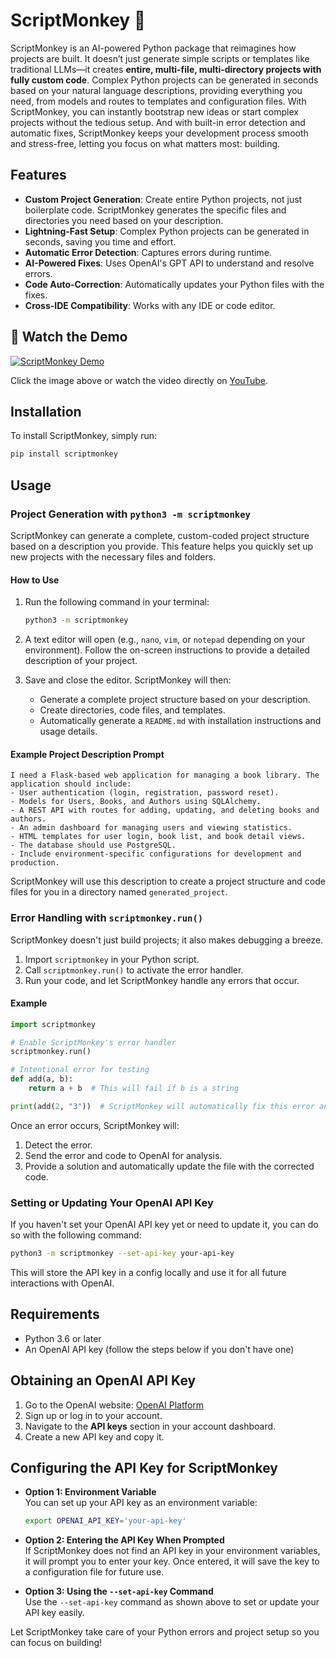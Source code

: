 
# ScriptMonkey 🐒

ScriptMonkey is an AI-powered Python package that reimagines how projects are built. It doesn’t just generate simple scripts or templates like traditional LLMs—it creates **entire, multi-file, multi-directory projects with fully custom code**. Complex Python projects can be generated in seconds based on your natural language descriptions, providing everything you need, from models and routes to templates and configuration files. With ScriptMonkey, you can instantly bootstrap new ideas or start complex projects without the tedious setup. And with built-in error detection and automatic fixes, ScriptMonkey keeps your development process smooth and stress-free, letting you focus on what matters most: building.

## Features
- **Custom Project Generation**: Create entire Python projects, not just boilerplate code. ScriptMonkey generates the specific files and directories you need based on your description.
- **Lightning-Fast Setup**: Complex Python projects can be generated in seconds, saving you time and effort.
- **Automatic Error Detection**: Captures errors during runtime.
- **AI-Powered Fixes**: Uses OpenAI's GPT API to understand and resolve errors.
- **Code Auto-Correction**: Automatically updates your Python files with the fixes.
- **Cross-IDE Compatibility**: Works with any IDE or code editor.

## 🚀 Watch the Demo

[![ScriptMonkey Demo](https://img.youtube.com/vi/2zoCDlf0Zf8/maxresdefault.jpg)](https://youtu.be/2zoCDlf0Zf8)

Click the image above or watch the video directly on [YouTube](https://youtu.be/2zoCDlf0Zf8).

## Installation

To install ScriptMonkey, simply run:

```bash
pip install scriptmonkey
```

## Usage

### Project Generation with `python3 -m scriptmonkey`

ScriptMonkey can generate a complete, custom-coded project structure based on a description you provide. This feature helps you quickly set up new projects with the necessary files and folders.

#### How to Use

1. Run the following command in your terminal:

   ```bash
   python3 -m scriptmonkey
   ```

2. A text editor will open (e.g., `nano`, `vim`, or `notepad` depending on your environment). Follow the on-screen instructions to provide a detailed description of your project.

3. Save and close the editor. ScriptMonkey will then:
   - Generate a complete project structure based on your description.
   - Create directories, code files, and templates.
   - Automatically generate a `README.md` with installation instructions and usage details.

#### Example Project Description Prompt

```
I need a Flask-based web application for managing a book library. The application should include:
- User authentication (login, registration, password reset).
- Models for Users, Books, and Authors using SQLAlchemy.
- A REST API with routes for adding, updating, and deleting books and authors.
- An admin dashboard for managing users and viewing statistics.
- HTML templates for user login, book list, and book detail views.
- The database should use PostgreSQL.
- Include environment-specific configurations for development and production.
```

ScriptMonkey will use this description to create a project structure and code files for you in a directory named `generated_project`.

### Error Handling with `scriptmonkey.run()`

ScriptMonkey doesn't just build projects; it also makes debugging a breeze.

1. Import `scriptmonkey` in your Python script.
2. Call `scriptmonkey.run()` to activate the error handler.
3. Run your code, and let ScriptMonkey handle any errors that occur.

#### Example

```python
import scriptmonkey

# Enable ScriptMonkey's error handler
scriptmonkey.run()

# Intentional error for testing
def add(a, b):
    return a + b  # This will fail if b is a string

print(add(2, "3"))  # ScriptMonkey will automatically fix this error and update the file.
```

Once an error occurs, ScriptMonkey will:
1. Detect the error.
2. Send the error and code to OpenAI for analysis.
3. Provide a solution and automatically update the file with the corrected code.

### Setting or Updating Your OpenAI API Key

If you haven't set your OpenAI API key yet or need to update it, you can do so with the following command:

```bash
python3 -m scriptmonkey --set-api-key your-api-key
```

This will store the API key in a config locally and use it for all future interactions with OpenAI.

## Requirements
- Python 3.6 or later
- An OpenAI API key (follow the steps below if you don't have one)

## Obtaining an OpenAI API Key

1. Go to the OpenAI website: [OpenAI Platform](https://platform.openai.com/)
2. Sign up or log in to your account.
3. Navigate to the **API keys** section in your account dashboard.
4. Create a new API key and copy it.

## Configuring the API Key for ScriptMonkey

- **Option 1: Environment Variable**  
  You can set up your API key as an environment variable:

  ```bash
  export OPENAI_API_KEY='your-api-key'
  ```

- **Option 2: Entering the API Key When Prompted**  
  If ScriptMonkey does not find an API key in your environment variables, it will prompt you to enter your key. Once entered, it will save the key to a configuration file for future use.

- **Option 3: Using the `--set-api-key` Command**  
  Use the `--set-api-key` command as shown above to set or update your API key easily.

Let ScriptMonkey take care of your Python errors and project setup so you can focus on building!
